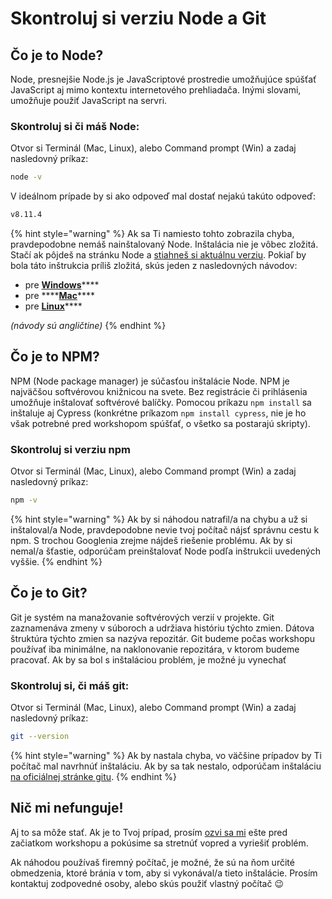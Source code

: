 # Skontroluj si verziu Node a Git

## Čo je to Node?

Node, presnejšie Node.js je JavaScriptové prostredie umožňujúce spúšťať JavaScript aj mimo kontextu internetového prehliadača. Inými slovami, umožňuje použiť JavaScript na servri.

### Skontroluj si či máš Node:

Otvor si Terminál \(Mac, Linux\), alebo Command prompt \(Win\) a zadaj nasledovný príkaz:

```bash
node -v
```

V ideálnom prípade by si ako odpoveď mal dostať nejakú takúto odpoveď:

```bash
v8.11.4
```

{% hint style="warning" %}
Ak sa Ti namiesto tohto zobrazila chyba, pravdepodobne nemáš nainštalovaný Node. Inštalácia nie je vôbec zložitá. Stačí ak pôjdeš na stránku Node a [stiahneš si aktuálnu verziu](https://nodejs.org/en/). Pokiaľ by bola táto inštrukcia príliš zložitá, skús jeden z nasledovných návodov:

* pre [**Windows**](https://treehouse.github.io/installation-guides/windows/node-windows.html)\*\*\*\*
* pre ****[**Mac**](https://treehouse.github.io/installation-guides/mac/node-mac.html%20)\*\*\*\*
* pre [**Linux**](https://treehouse.github.io/installation-guides/linux/node-linux.html)\*\*\*\*

_\(návody sú angličtine\)_
{% endhint %}

## Čo je to NPM?

NPM \(Node package manager\) je súčasťou inštalácie Node. NPM je najväčšou softvérovou knižnicou na svete. Bez registrácie či prihlásenia umožňuje inštalovať softvérové balíčky. Pomocou príkazu `npm install` sa inštaluje aj Cypress \(konkrétne príkazom `npm install cypress`, nie je ho však potrebné pred workshopom spúšťať, o všetko sa postarajú skripty\).

### Skontroluj si verziu npm

Otvor si Terminál \(Mac, Linux\), alebo Command prompt \(Win\) a zadaj nasledovný príkaz:

```bash
npm -v
```

{% hint style="warning" %}
Ak by si náhodou natrafil/a na chybu a už si inštaloval/a Node, pravdepodobne nevie tvoj počítač nájsť správnu cestu k npm. S trochou Googlenia zrejme nájdeš riešenie problému. Ak by si nemal/a šťastie, odporúčam preinštalovať Node podľa inštrukcii uvedených vyššie.
{% endhint %}

## Čo je to Git?

Git je systém na manažovanie softvérových verzií v projekte. Git zaznamenáva zmeny v súboroch a udržiava históriu týchto zmien. Dátova štruktúra týchto zmien sa nazýva repozitár. Git budeme počas workshopu používať iba minimálne, na naklonovanie repozitára, v ktorom budeme pracovať. Ak by sa bol s inštaláciou problém, je možné ju vynechať

### Skontroluj si, či máš git:

Otvor si Terminál \(Mac, Linux\), alebo Command prompt \(Win\) a zadaj nasledovný príkaz:

```bash
git --version
```

{% hint style="warning" %}
Ak by nastala chyba, vo väčšine prípadov by Ti počítač mal navrhnúť inštaláciu. Ak by sa tak nestalo, odporúčam inštaláciu [na oficiálnej stránke gitu](https://git-scm.com/book/en/v2/Getting-Started-Installing-Git).
{% endhint %}

## Nič mi nefunguje!

Aj to sa môže stať. Ak je to Tvoj prípad, prosím [ozvi sa mi](mailto:filip@filiphric.sk) ešte pred začiatkom workshopu a pokúsime sa stretnúť vopred a vyriešiť problém.

Ak náhodou používaš firemný počítač, je možné, že sú na ňom určité obmedzenia, ktoré bránia v tom, aby si vykonával/a tieto inštalácie. Prosím kontaktuj zodpovedné osoby, alebo skús použiť vlastný počítač 😉

